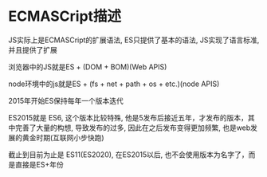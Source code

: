 # ECMASCript描述

JS实际上是ECMASCript的扩展语法, ES只提供了基本的语法, JS实现了语言标准, 并且提供了扩展

浏览器中的JS就是ES + (DOM + BOM)(Web APIS)

node环境中的js就是ES + (fs + net + path + os + etc.)(node APIS)

2015年开始ES保持每年一个版本迭代

ES2015就是 ES6, 这个版本比较特殊, 他是5发布后接近五年，才发布的版本，其中完善了大量的构想, 导致发布的过多, 因此在之后发布变得更加频繁, 也是web发展的黄金时期(互联网小步快跑)

截止到目前为止是 ES11(ES2020), 在ES2015以后, 也不会使用版本为名字了，而是直接是ES+年份




